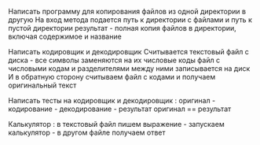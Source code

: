 Написать программу для копирования файлов из одной директории в другую
На вход метода подается путь к директории с файлами и путь к пустой директории результат - 
полная копия файлов в директории, включая содержимое и название

Написать кодировщик и декодировщик Считывается текстовый файл с диска - 
все символы заменяются на их числовые коды файл 
с числовыми кодам и разделителями между ними записывается на диск И в
обратную сторону считываем файл с кодами и получаем оригинальный текст

Написать тесты на кодировщик и декодировщик : оригинал - кодирование - декодирование - результат оригинал == результат

Калькулятор : в текстовый файл пишем выражение - запускаем калькулятор - в другом файле получаем ответ